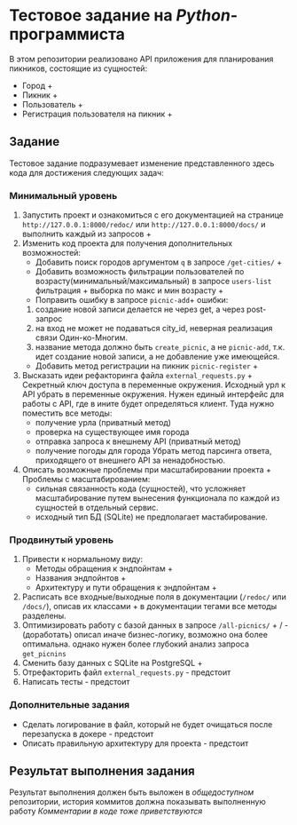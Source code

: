 # Тестовое задание на _Python_-программиста

В этом репозитории реализовано API приложения для планирования пикников, состоящие из сущностей:
 - Город + 
 - Пикник + 
 - Пользователь +
 - Регистрация пользователя на пикник +

## Задание
 Тестовое задание подразумевает изменение представленного здесь кода для достижения следующих задач:

### Минимальный уровень
  1. Запустить проект и ознакомиться с его документацией на странице `http://127.0.0.1:8000/redoc/`
     или `http://127.0.0.1:8000/docs/` 
     и выполнить каждый из запросов + 
  2. Изменить код проекта для получения дополнительных возможностей:
     - Добавить поиск городов аргументом `q` в запросе `/get-cities/` + 
     - Добавить возможность фильтрации пользователей по возрасту(минимальный/максимальный) в запросе `users-list`
     фильтрация +
     выборка по макс и мин возрасту + 
     - Поправить ошибку в запросе `picnic-add`+
     ошибки: 
     1. создание новой записи делается не через get, а через post-запрос
     2. на вход не может не подаваться city_id, неверная реализация связи Один-ко-Многим.
     3. название метода должно быть `create_picnic`, а не `picnic-add`, 
        т.к. идет создание новой записи, а не добавление уже имеющейся. 
     - Добавить метод регистрации на пикник `picnic-register` + 
  3. Высказать идеи рефакторинга файла `external_requests.py` +
     Секретный ключ доступа в переменные окружения.
     Исходный урл к API убрать в переменные окружения.
     Нужен единый интерфейс для работы с API, где в ините будет определяться клиент. 
     Туда нужно поместить все методы:
       - получение урла (приватный метод)
       - проверка на существующее имя города
       - отправка запроса к внешнему API (приватный метод)
       - получение погоды для города
     Убрать метод парсинга ответа, приходящего от внешнего API за ненадобностью.
  4. Описать возможные проблемы при масштабировании проекта +
     Проблемы с масштабированием:
       - сильная связанность кода (сущностей), что усложняет масштабирование путем вынесения функционала 
         по каждой из сущностей в отдельный сервис.
       - исходный тип БД (SQLite) не предполагает мастабирование. 


     
### Продвинутый уровень
  1. Привести к нормальному виду:
     - Методы обращения к эндпойнтам + 
     - Названия эндпойнтов + 
     - Архитектуру и пути обращения к эндпойнтам + 
  2. Расписать все входные/выходные поля в документации (`/redoc/` или `/docs/`), описав их классами +
     в документации тегами все методы разделены.
  3. Оптимизировать работу с базой данных в запросе `/all-picnics/`  + / - (доработать)
     описал иначе бизнес-логику, возможно она более оптимальна.
     однако нужен более глубокий анализ запроса `get_picnins`
  4. Сменить базу данных с SQLite на PostgreSQL + 
  5. Отрефакторить файл `external_requests.py` - предстоит
  6. Написать тесты - предстоит


### Дополнительные задания
  - Сделать логирование в файл, который не будет очищаться после перезапуска в докере - предстоит
  - Описать правильную архитектуру для проекта - предстоит


## Результат выполнения задания
Результат выполнения должен быть выложен в _общедоступном_ репозитории,
 история коммитов должна показывать выполненную работу
_Комментарии в коде тоже приветствуются_